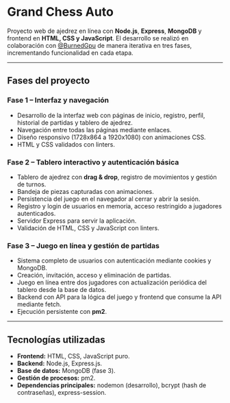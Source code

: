 # Grand Chess Auto

Proyecto web de ajedrez en línea con **Node.js**, **Express**, **MongoDB** y frontend en **HTML, CSS y JavaScript**. El desarrollo se realizó en colaboración con [@BurnedGpu](https://github.com/BurnedGpu)
  de manera iterativa en tres fases, incrementando funcionalidad en cada etapa.

---

## Fases del proyecto

### Fase 1 – Interfaz y navegación
- Desarrollo de la interfaz web con páginas de inicio, registro, perfil, historial de partidas y tablero de ajedrez.  
- Navegación entre todas las páginas mediante enlaces.  
- Diseño responsivo (1728x864 a 1920x1080) con animaciones CSS.  
- HTML y CSS validados con linters.

### Fase 2 – Tablero interactivo y autenticación básica
- Tablero de ajedrez con **drag & drop**, registro de movimientos y gestión de turnos.  
- Bandeja de piezas capturadas con animaciones.  
- Persistencia del juego en el navegador al cerrar y abrir la sesión.  
- Registro y login de usuarios en memoria, acceso restringido a jugadores autenticados.  
- Servidor Express para servir la aplicación.  
- Validación de HTML, CSS y JavaScript con linters.

### Fase 3 – Juego en línea y gestión de partidas
- Sistema completo de usuarios con autenticación mediante cookies y MongoDB.  
- Creación, invitación, acceso y eliminación de partidas.  
- Juego en línea entre dos jugadores con actualización periódica del tablero desde la base de datos.  
- Backend con API para la lógica del juego y frontend que consume la API mediante fetch.  
- Ejecución persistente con **pm2**.  

---

## Tecnologías utilizadas
- **Frontend:** HTML, CSS, JavaScript puro.  
- **Backend:** Node.js, Express.js.  
- **Base de datos:** MongoDB (fase 3).  
- **Gestión de procesos:** pm2.  
- **Dependencias principales:** nodemon (desarrollo), bcrypt (hash de contraseñas), express-session.  
